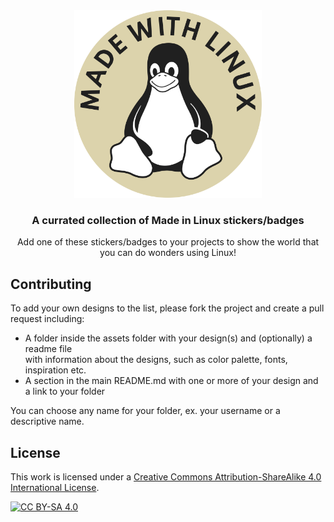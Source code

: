 <div align="center">
    <img src="./assets/michaelkolesidis/Made_with_Linux.svg" width="300px">
</div>

<h3 align="center">A currated collection of Made in Linux stickers/badges</h3>

<p align="center">Add one of  these stickers/badges to your projects to show the world that you can do wonders using Linux!</p>

## Contributing

To add your own designs to the list, please fork the project and create a pull request including:
- A folder inside the assets folder with your design(s) and (optionally) a readme file<br>
with information about the designs, such as color palette, fonts, inspiration etc. 
- A section in the main README.md with one or more of your design and a link to your folder

You can choose any name for your folder, ex. your username or a descriptive name.

## License

This work is licensed under a
[Creative Commons Attribution-ShareAlike 4.0 International License][cc-by-sa].

[![CC BY-SA 4.0][cc-by-sa-image]][cc-by-sa]

[cc-by-sa]: http://creativecommons.org/licenses/by-sa/4.0/
[cc-by-sa-image]: https://licensebuttons.net/l/by-sa/4.0/88x31.png
